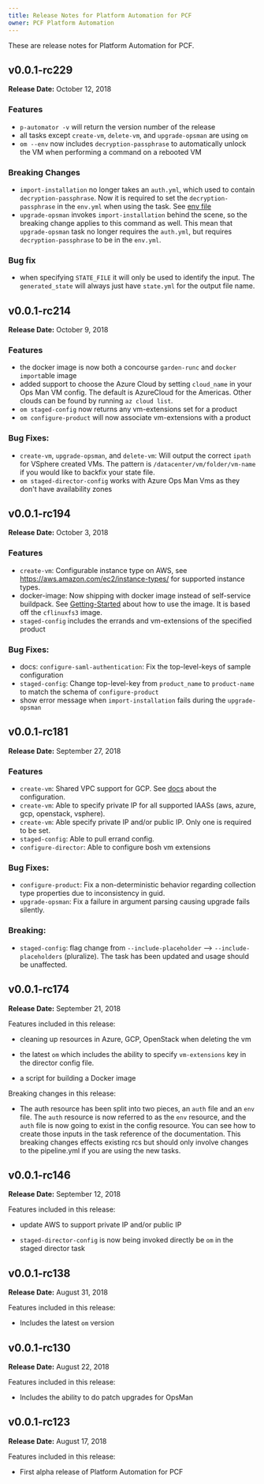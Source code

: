 ```yaml
---
title: Release Notes for Platform Automation for PCF
owner: PCF Platform Automation
---
```


These are release notes for Platform Automation for PCF.

## v0.0.1-rc229

**Release Date:** October 12, 2018

### Features
* `p-automator -v` will return the version number of the release
* all tasks except `create-vm`, `delete-vm`, and `upgrade-opsman` are using `om`
* `om --env` now includes `decryption-passphrase` to automatically unlock the VM
  when performing a command on a rebooted VM

### Breaking Changes
* `import-installation` no longer takes an `auth.yml`, which used to contain `decryption-passphrase`.
  Now it is required to set the `decryption-passphrase` in the `env.yml` when using the task. See
  [env file](http://docs-platform-automation.cfapps.io/pcf-automation/alpha/task-reference.html#env)
* `upgrade-opsman` invokes `import-installation` behind the scene, so the breaking change applies to this
  command as well. This mean that `upgrade-opsman` task no longer requires the `auth.yml`, but requires
  `decryption-passphrase` to be in the `env.yml`.

### Bug fix
* when specifying `STATE_FILE` it will only be used to identify the input.
  The `generated_state` will always just have `state.yml` for the output file name.

## v0.0.1-rc214

**Release Date:** October 9, 2018

### Features
* the docker image is now both a concourse `garden-runc` and `docker import`able image
* added support to choose the Azure Cloud by setting `cloud_name` in your Ops Man VM config.
  The default is AzureCloud for the Americas. Other clouds can be found by running `az cloud list`.
* `om staged-config` now returns any vm-extensions set for a product
* `om configure-product` will now associate vm-extensions with a product


### Bug Fixes:
* `create-vm`, `upgrade-opsman`, and `delete-vm`: Will output the correct `ipath` for VSphere created VMs.
  The pattern is `/datacenter/vm/folder/vm-name` if you would like to backfix your state file.
* `om staged-director-config` works with Azure Ops Man Vms as they don't have availability zones 

## v0.0.1-rc194

**Release Date:** October 3, 2018

### Features
* `create-vm`: Configurable instance type on AWS, see https://aws.amazon.com/ec2/instance-types/ for supported instance types.
* docker-image: Now shipping with docker image instead of self-service buildpack. See [Getting-Started](getting-started.md)
  about how to use the image. It is based off the `cflinuxfs3` image.
* `staged-config` includes the errands and vm-extensions of the specified product

### Bug Fixes:
* docs: `configure-saml-authentication`: Fix the top-level-keys of sample configuration 
* `staged-config`: Change top-level-key from `product_name` to `product-name` to match the schema of `configure-product`
* show error message when `import-installation` fails during the `upgrade-opsman`

## v0.0.1-rc181

**Release Date:** September 27, 2018

### Features
* `create-vm`: Shared VPC support for GCP. See [docs](task-reference.md#gcp) about the configuration.
* `create-vm`: Able to specify private IP for all supported IAASs (aws, azure, gcp, openstack, vsphere).
* `create-vm`: Able specify private IP and/or public IP. Only one is required to be set.
* `staged-config`: Able to pull errand config.
* `configure-director`: Able to configure bosh vm extensions

### Bug Fixes:
* `configure-product`: Fix a non-deterministic behavior regarding collection type properties due to inconsistency in guid.
* `upgrade-opsman`: Fix a failure in argument parsing causing upgrade fails silently.

### Breaking:
* `staged-config`: flag change from `--include-placeholder` --> `--include-placeholders` (pluralize).
  The task has been updated and usage should be unaffected. 

## v0.0.1-rc174

**Release Date:** September 21, 2018

Features included in this release:

* cleaning up resources in Azure, GCP, OpenStack when deleting the vm

* the latest `om` which includes the ability to specify `vm-extensions` key in the director config file. 

* a script for building a Docker image 

Breaking changes in this release:

* The auth resource has been split into two pieces, an `auth` file and an `env` file. The `auth` resource is now referred to as the `env` resource, and the `auth` file is now going to exist in the config resource. You can see how to create those inputs in the task reference of the documentation. This breaking changes effects existing rcs but should only involve changes to the pipeline.yml if you are using the new tasks. 

## v0.0.1-rc146

**Release Date:** September 12, 2018

Features included in this release:

* update AWS to support private IP and/or public IP

* `staged-director-config` is now being invoked directly be `om` in the staged director task

## v0.0.1-rc138 

**Release Date:** August 31, 2018

Features included in this release:

* Includes the latest `om` version

## v0.0.1-rc130 

**Release Date:** August 22, 2018

Features included in this release:

* Includes the ability to do patch upgrades for OpsMan

## v0.0.1-rc123 

**Release Date:** August 17, 2018

Features included in this release:

* First alpha release of Platform Automation for PCF

